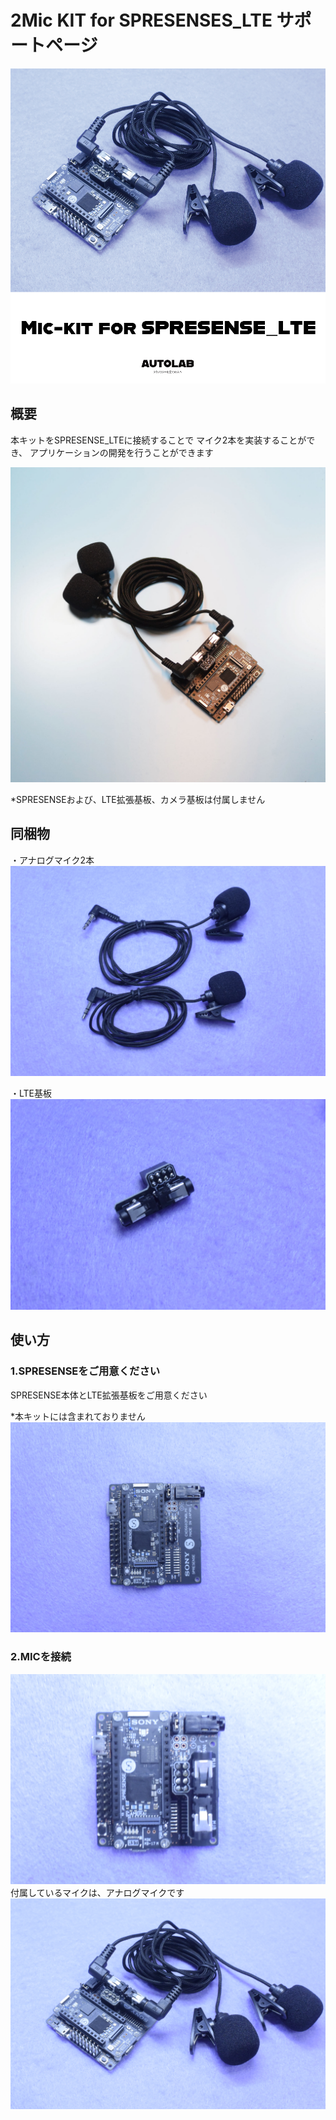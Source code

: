 # 2Mic KIT for SPRESENSES_LTE サポートページ
![photo](sam.jpg)
## 概要
本キットをSPRESENSE_LTEに接続することで
マイク2本を実装することができ、
アプリケーションの開発を行うことができます

![photo](set.jpg)

*SPRESENSEおよび、LTE拡張基板、カメラ基板は付属しません

## 同梱物

・アナログマイク2本
![photo](mic.JPG)

・LTE基板
![photo](kiban1.JPG)

## 使い方
### 1.SPRESENSEをご用意ください

SPRESENSE本体とLTE拡張基板をご用意ください

*本キットには含まれておりません
![photo](board.JPG)


### 2.MICを接続

![photo](set2.JPG)
付属しているマイクは、アナログマイクです
![photo](main.JPG)
